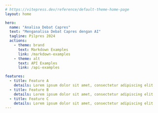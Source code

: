```yaml
---
# https://vitepress.dev/reference/default-theme-home-page
layout: home

hero:
  name: "Analisa Debat Capres"
  text: "Menganalisa Debat Capres dengan AI"
  tagline: Pilpres 2024
  actions:
    - theme: brand
      text: Markdown Examples
      link: /markdown-examples
    - theme: alt
      text: API Examples
      link: /api-examples

features:
  - title: Feature A
    details: Lorem ipsum dolor sit amet, consectetur adipiscing elit
  - title: Feature B
    details: Lorem ipsum dolor sit amet, consectetur adipiscing elit
  - title: Feature C
    details: Lorem ipsum dolor sit amet, consectetur adipiscing elit
---
```

